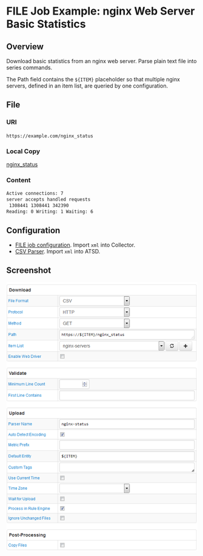 # FILE Job Example: nginx Web Server Basic Statistics

## Overview

Download basic statistics from an nginx web server. Parse plain text file into series commands.

The Path field contains the `${ITEM}` placeholder so that multiple nginx servers, defined in an item list, are queried by one configuration.

## File

### URI

`https://example.com/nginx_status`

### Local Copy

[nginx_status](nginx_status)

### Content

```ls
Active connections: 7
server accepts handled requests
 1308441 1308441 342390
Reading: 0 Writing: 1 Waiting: 6
```

## Configuration

* [FILE job configuration](nginx-job.xml). Import `xml` into Collector.
* [CSV Parser](nginx-parser.xml). Import `xml` into ATSD.

## Screenshot

![Job Screenshot](nginx-config.png)
